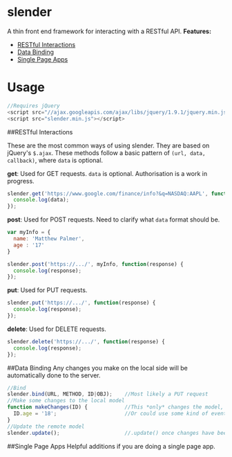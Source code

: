 slender
=======

A thin front end framework for interacting with a RESTful API.
**Features:**
- [RESTful Interactions](#restful-interactions)
- [Data Binding](#data-binding)
- [Single Page Apps](#single-page-apps)

Usage
=====

```js
//Requires jQuery
<script src="//ajax.googleapis.com/ajax/libs/jquery/1.9.1/jquery.min.js"></script>
<script src="slender.min.js"></script>
```

##RESTful Interactions

These are the most common ways of using slender. They are based on jQuery's `$.ajax`. 
These methods follow a basic pattern of `(url, data, callback)`, where `data` is optional.

**get**: Used for GET requests. `data` is optional. Authorisation is a work in progress.
```js
slender.get('https://www.google.com/finance/info?&q=NASDAQ:AAPL', function(response) {
  console.log(data);
});
```

**post**: Used for POST requests. Need to clarify what `data` format should be.
```js
var myInfo = {
  name: 'Matthew Palmer',
  age : '17'
}

slender.post('https://.../', myInfo, function(response) {
  console.log(response);
});
```

**put**: Used for PUT requests.
```js
slender.put('https://.../', function(response) {
  console.log(response);
});
```

**delete**: Used for DELETE requests.
```js
slender.delete('https://.../', function(response) {
  console.log(response);
});
```


##Data Binding
Any changes you make on the local side will be automatically done to the server.

```js
//Bind
slender.bind(URL, METHOD, ID|OBJ);    //Most likely a PUT request
//Make some changes to the local model
function makeChanges(ID) {            //This *only* changes the model, the views still need to be worked out.
  ID.age = '18';                      //Or could use some kind of evented system. i.e., ID.on('change').update();
}
//Update the remote model
slender.update();                     //.update() once changes have been made. 
```

##Single Page Apps
Helpful additions if you are doing a single page app.
